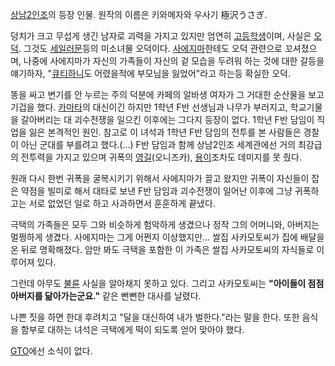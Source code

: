 [상남2인조](%EC%83%81%EB%82%A82%EC%9D%B8%EC%A1%B0.md)의 등장 인물. 원작의 이름은 키와메자와 우사기
極沢うさぎ.

덩치가 크고 무섭게 생긴 남자로 괴력을 가지고 있지만 엄연히
[고등학생](%EA%B3%A0%EB%93%B1%ED%95%99%EC%83%9D.md)이며, 사실은
[오덕](%EC%98%A4%EB%8D%95.md). 그것도
[세일러문](%EC%84%B8%EC%9D%BC%EB%9F%AC%EB%AC%B8.md)등의 미소녀물 오덕이다.
[사에지마](%EC%82%AC%EC%97%90%EC%A7%80%EB%A7%88.md)한테도 오덕 관련으로 꼬셔졌으며, 나중에 사에지마가
자신의 가족들이 자신의 겉 모습을 두려워 하는 것에 대한 갈등을 얘기하자,
"[큐티하니](%ED%81%90%ED%8B%B0%ED%95%98%EB%8B%88.md)도 어렸을적에 부모님을 잃었어"라고 하는등 확실한
오덕.

똥을 싸고 변기를 안 누르는 주의 덕분에 카페의 알바생 여자가 그 거대한 순산물을 보고 기겁을 했다.
[카마타](%EC%B9%B4%EB%A7%88%ED%83%80.md)의 대신이긴 하지만 1학년 F반 선생님과 나무가 부러지고, 학교기물을
갈아버리는 대 괴수전쟁을 일으킨 이후에는 그다지 등장이 없다. 1학년 F반 담임이 직업을 잃은 본격적인 원인. 참고로 이 녀석과 1학년 F반
담임의 전투를 본 사람들은 경찰이 아닌 군대를 부를려고 했다.(...) F반 담임과 함께 상남2인조 세계관에선 거의 최강급의 전투력을 가지고
있으며 귀폭의 [영길](%EC%98%81%EA%B8%B8.md)(오니즈카),
[용이](%EC%9A%A9%EC%9D%B4.md)조차도 데미지를 못 줬다.

원래 다시 한번 귀폭을 굴복시키기 위해서 사에지마가 끌고 왔지만 귀폭이 자신들이 잡은 약점을 빌미로 해서 대타로 보낸 F반 담임과 괴수전쟁이
일어난 이후에 그냥 귀폭하고는 서로 없었던 일로 하고 사과하면서 훈훈하게 끝냈다.

극택의 가족들은 모두 그와 비슷하게 험악하게 생겼으나 정작 그의 어머니와, 아버지는 멀쩡하게 생겼다. 사에지마는 그게 어쩐지 이상했지만...
쌀집 사카모토씨가 집에 배달을 온 뒤로 명확해졌다. 암만 봐도 극택을 포함한 이 가족은 쌀집 사카모토씨의 자식들로 이루어져 있다.

그런데 아무도 [불륜](%EB%B6%88%EB%A5%9C.md) 사실을 알아채지 못하고 있다. 그리고 사카모토씨는 **"아이들이 점점
아버지를 닮아가는군요."** 같은 뻔뻔한 대사를 날렸다.

나쁜 짓을 하면 한대 후려치고 "달을 대신하여 내가 벌한다."라는 말을 한다. 또한 음식을 함부로 대하는 녀석은 극택에게 떡이 되도록 얻어
맞아야 했다.

[GTO](GTO.md)에선 소식이 없다.

